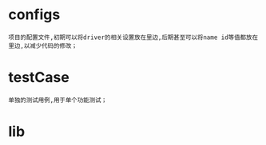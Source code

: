 # configs
    项目的配置文件,初期可以将driver的相关设置放在里边,后期甚至可以将name id等值都放在里边,以减少代码的修改；
# testCase
    单独的测试用例,用于单个功能测试；
# lib
